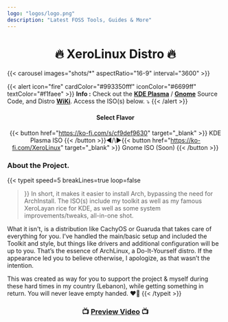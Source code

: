 ```yaml
---
logo: "logos/logo.png"
description: "Latest FOSS Tools, Guides & More"
---
```


<h1 align="center">🔥 XeroLinux Distro 🔥</h1>

{{< carousel images="shots/*" aspectRatio="16-9" interval="3600" >}}

{{< alert icon="fire" cardColor="#993350fff" iconColor="#6699ff" textColor="#f1faee" >}}
**Info :** Check out the [**KDE Plasma**](https://github.com/XeroLinuxDev/xero-build) / [**Gnome**](https://github.com/XeroLinuxDev/xero-gnome) Source Code, and Distro [**WiKi**](https://wiki.xerolinux.xyz/distro/). Access the ISO(s) below. ⤵️
{{< /alert >}}

<div align="center">

#### Select Flavor

{{< button href="https://ko-fi.com/s/cf9def9630" target="_blank" >}}
KDE Plasma ISO
{{< /button >}}◀️/\▶️{{< button href="https://ko-fi.com/XeroLinux" target="_blank" >}}
Gnome ISO (Soon)
{{< /button >}}

</div>

### About the Project.

{{< typeit 
  speed=5
  breakLines=true
  loop=false
>}}
In short, it makes it easier to install Arch, bypassing the need for ArchInstall. The ISO(s) include my toolkit as well as my famous XeroLayan rice for KDE, as well as some system improvements/tweaks, all-in-one shot. <br>

What it isn't, is a distribution like CachyOS or Guaruda that takes care of everything for you. I’ve handled the main/basic setup and included the Toolkit and style, but things like drivers and additional configuration will be up to you. That’s the essence of ArchLinux, a Do-It-Yourself distro. If the appearance led you to believe otherwise, I apologize, as that wasn’t the intention.<br>

This was created as way for you to support the project & myself during these hard times in my country (Lebanon), while getting something in return. You will never leave empty handed. ❤️‍🔥
{{< /typeit >}}

<h3 align="center">📺 <a href="https://www.youtube.com/watch?v=lsYg6-wUWXw" target="_blank"><strong>Preview Video</strong></a> 📺</h3>

<script src='https://storage.ko-fi.com/cdn/scripts/overlay-widget.js'></script>
<script>
  kofiWidgetOverlay.draw('xerolinux', {
    'type': 'floating-chat',
    'floating-chat.position': 'bottom_right',
    'floating-chat.donateButton.text': 'Support me',
    'floating-chat.donateButton.background-color': '#794bc4',
    'floating-chat.donateButton.text-color': '#fff'
  });
</script>



